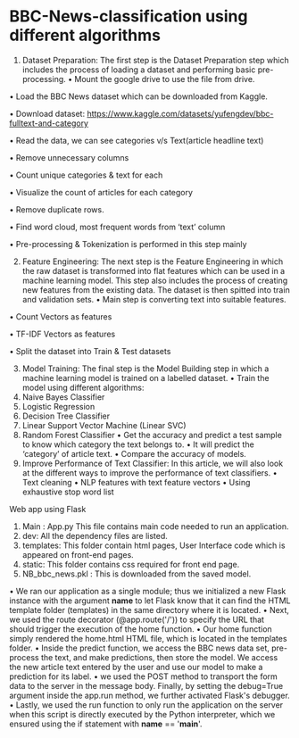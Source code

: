 # BBC-News-classification using different algorithms

1. Dataset Preparation: The first step is the Dataset Preparation step which includes the process of loading a dataset and performing basic pre-processing. 
  •	Mount the google drive to use the file from drive.
  
  •	Load the BBC News dataset which can be downloaded from Kaggle.
  
  •	Download dataset: https://www.kaggle.com/datasets/yufengdev/bbc-fulltext-and-category
  
  •	Read the data, we can see categories v/s Text(article headline text)
  
  •	Remove unnecessary columns
  
  •	Count unique categories & text for each
  
  •	Visualize the count of articles for each category
  
  •	Remove duplicate rows.
  
  •	Find word cloud, most frequent words from ‘text’ column
  
  •	Pre-processing & Tokenization is performed in this step mainly
  

2. Feature Engineering: The next step is the Feature Engineering in which the raw dataset is transformed into flat features which can be used in a machine learning model. This step also includes the process of creating new features from the existing data. The dataset is then spitted into train and validation sets.
  •	Main step is converting text into suitable features.
  
  •	Count Vectors as features 
  
  •	TF-IDF Vectors as features
  
  •	Split the dataset into Train & Test datasets

3. Model Training: The final step is the Model Building step in which a machine learning model is trained on a labelled dataset.
  •	Train the model using different algorithms:
  1.	Naive Bayes Classifier
  2.	Logistic Regression
  3.	Decision Tree Classifier
  4.	Linear Support Vector Machine (Linear SVC)
  5.	Random Forest Classifier
  •	Get the accuracy and predict a test sample to know which category the text belongs to.
  •	It will predict the ‘category’ of article text.
  •	Compare the accuracy of models.
  4. Improve Performance of Text Classifier: In this article, we will also look at the different ways to improve the performance of text classifiers.
  •	Text cleaning
  •	NLP features with text feature vectors
  •	Using exhaustive stop word list

Web app using Flask
1.	Main : App.py 
This file contains main code needed to run an application.
2.	dev: All the dependency files are listed.
3.	templates: This folder contain html pages, User Interface code which is appeared on front-end pages.
4.	static: This folder contains css required for front end page.
5.	NB_bbc_news.pkl : This is downloaded from the saved model.

  •	We ran our application as a single module; thus we initialized a new Flask instance with the argument __name__ to let Flask know that it can find the HTML template folder (templates) in the same directory where it is located.
  •	Next, we used the route decorator (@app.route('/')) to specify the URL that should trigger the execution of the home function.
  •	Our home function simply rendered the home.html HTML file, which is located in the templates folder.
  •	Inside the predict function, we access the BBC news data set, pre-process the text, and make predictions, then store the model. We access the new article text entered by the user and use our model to make a prediction for its label.
  •	we used the POST method to transport the form data to the server in the message body. Finally, by setting the debug=True argument inside the app.run method, we further activated Flask's debugger.
  •	Lastly, we used the run function to only run the application on the server when this script is directly executed by the Python interpreter, which we ensured using the if statement with __name__ == '__main__'.


